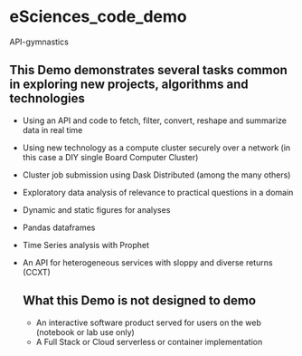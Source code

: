 # eSciences_code_demo
API-gymnastics
## This Demo demonstrates several tasks common in exploring new projects, algorithms and technologies
- Using an API and code to fetch, filter, convert, reshape and summarize data in real time
- Using new technology as a compute cluster securely over a network (in this case a DIY single Board Computer Cluster)
- Cluster job submission using Dask Distributed (among the many others)
- Exploratory data analysis of relevance to practical questions in a domain
- Dynamic and static figures for analyses
- Pandas dataframes
- Time Series analysis with Prophet
- An API for heterogeneous services with sloppy and diverse returns (CCXT)

  ## What this Demo is not designed to demo
  - An interactive software product served for users on the web (notebook or lab use only)
  - A Full Stack or Cloud serverless or container implementation
  
